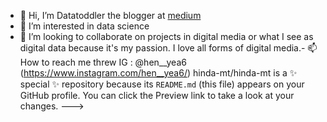 - 👋 Hi, I’m Datatoddler the blogger at [medium](https://medium.com/@Data_toddler) 
- 👀 I’m interested in data science
- 💞️ I’m looking to collaborate on projects in digital media or what I see as digital data because it's my passion. I love all forms of digital media.- 
📫 How to reach me threw IG : @hen__yea6 (https://www.instagram.com/hen__yea6/) 
hinda-mt/hinda-mt is a ✨ special ✨ repository because its `README.md` (this file) appears on your GitHub profile.
You can click the Preview link to take a look at your changes.
--->

